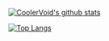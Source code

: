 [![CoolerVoid's github stats](https://github-readme-stats.vercel.app/api?username=paduaalves&show_icons=true&theme=nord&count_private=true)](https://github.com/anuraghazra/github-readme-stats)

[![Top Langs](https://github-readme-stats.vercel.app/api/top-langs/?username=paduaalves&hide=vim,html&layout=compact&show_icons=true&theme=nord)](https://github.com/anuraghazra/github-readme-stats)

<!--
**paduaalves/paduaalves** is a ✨ _special_ ✨ repository because its `README.md` (this file) appears on your GitHub profile.

Here are some ideas to get you started:

- 🔭 I’m currently working on ...
- 🌱 I’m currently learning ...
- 👯 I’m looking to collaborate on ...
- 🤔 I’m looking for help with ...
- 💬 Ask me about ...
- 📫 How to reach me: ...
- 😄 Pronouns: ...
- ⚡ Fun fact: ...
-->
